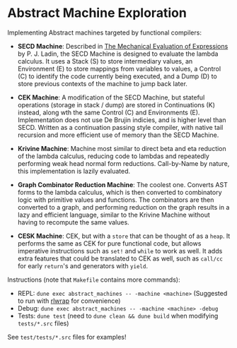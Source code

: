 # Abstract Machine Exploration

Implementing Abstract machines targeted by functional compilers:

- **SECD Machine**: Described in [The Mechanical Evaluation of Expressions](https://jhc.sjtu.edu.cn/~yutingwang/files/fp/landin-1964.pdf) by P. J. Ladin, the SECD Machine is designed to evaluate the lambda calculus. It uses a Stack (S) to store intermediary values, an Environment (E) to store mappings from variables to values, a Control (C) to identify the code currently being executed, and a Dump (D) to store previous contexts of the machine to jump back later.

- **CEK Machine**: A modification of the SECD Machine, but stateful operations (storage in stack / dump) are stored in Continuations (K) instead, along wth the same Control (C) and Environments (E). Implementation does not use De Brujin indicies, and is higher level than SECD. Written as a continuation passing style compiler, with native tail recursion and more efficient use of memory than the SECD Machine.

- **Krivine Machine**: Machine most similar to direct beta and eta reduction of the lambda calculus, reducing code to lambdas and repeatedly performing weak head normal form reductions. Call-by-Name by nature, this implementation is lazily evaluated.

- **Graph Combinator Reduction Machine**: The coolest one. Converts AST forms to the lambda calculus, which is then converted to combinatory logic with primitive values and functions. The combinators are then converted to a graph, and performing reduction on the graph results in a lazy and efficient language, similar to the Krivine Machine without having to recompute the same values.

- **CESK Machine**: CEK, but with a `store` that can be thought of as a `heap`. It performs the same as CEK for pure functional code, but allows imperative instructions such as `set!` and `while` to work as well. It adds extra features that could be translated to CEK as well, such as `call/cc` for early `return`'s and generators with `yield`.

Instructions (note that `Makefile` contains more commands):

- REPL: `dune exec abstract_machines -- -machine <machine>` (Suggested to run with [rlwrap](https://github.com/hanslub42/rlwrap) for convenience)
- Debug: `dune exec abstract_machines -- -machine <machine> -debug`
- Tests: `dune test` (need to `dune clean && dune build` when modifying `tests/*.src` files)

See `test/tests/*.src` files for examples!
